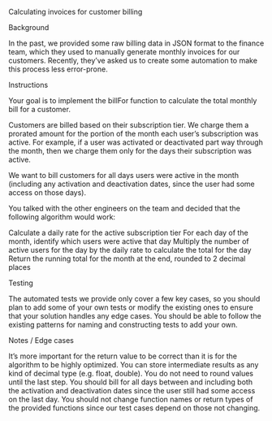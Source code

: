 
Calculating invoices for customer billing

Background

In the past, we provided some raw billing data in JSON format to the finance team, which they used to manually generate monthly invoices for our customers. Recently, they’ve asked us to create some automation to make this process less error-prone.

Instructions

Your goal is to implement the billFor function to calculate the total monthly bill for a customer.

Customers are billed based on their subscription tier. We charge them a prorated amount for the portion of the month each user’s subscription was active. For example, if a user was activated or deactivated part way through the month, then we charge them only for the days their subscription was active.

We want to bill customers for all days users were active in the month (including any activation and deactivation dates, since the user had some access on those days).

You talked with the other engineers on the team and decided that the following algorithm would work:

Calculate a daily rate for the active subscription tier
For each day of the month, identify which users were active that day
Multiply the number of active users for the day by the daily rate to calculate the total for the day
Return the running total for the month at the end, rounded to 2 decimal places

Testing

The automated tests we provide only cover a few key cases, so you should plan to add some of your own tests or modify the existing ones to ensure that your solution handles any edge cases. You should be able to follow the existing patterns for naming and constructing tests to add your own.

Notes / Edge cases

It’s more important for the return value to be correct than it is for the algorithm to be highly optimized.
You can store intermediate results as any kind of decimal type (e.g. float, double). You do not need to round values until the last step.
You should bill for all days between and including both the activation and deactivation dates since the user still had some access on the last day.
You should not change function names or return types of the provided functions since our test cases depend on those not changing.
